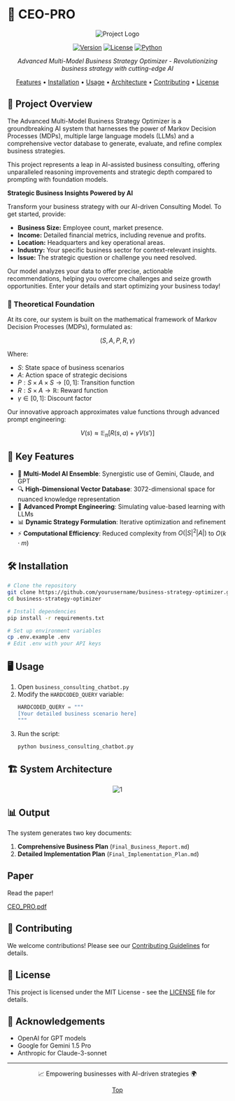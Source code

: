 # 🚀 CEO-PRO

<div align="center">

![Project Logo](https://github.com/user-attachments/assets/5c8bee2c-0325-48fa-a3ba-38523ddcbfa0)


[![Version](https://img.shields.io/badge/version-1.0.0-blue.svg)](https://semver.org)
[![License](https://img.shields.io/badge/license-MIT-green.svg)](https://opensource.org/licenses/MIT)
[![Python](https://img.shields.io/badge/python-3.8%2B-brightgreen.svg)](https://www.python.org/downloads/)

*Advanced Multi-Model Business Strategy Optimizer - Revolutionizing business strategy with cutting-edge AI*

[Features](#-key-features) • [Installation](#-installation) • [Usage](#-usage) • [Architecture](#-system-architecture) • [Contributing](#-contributing) • [License](#-license)

</div>

## 🌟 Project Overview

The Advanced Multi-Model Business Strategy Optimizer is a groundbreaking AI system that harnesses the power of Markov Decision Processes (MDPs), multiple large language models (LLMs) and a comprehensive vector database to generate, evaluate, and refine complex business strategies. 

This project represents a leap in AI-assisted business consulting, offering unparalleled reasoning improvements and strategic depth compared to prompting with foundation models.

**Strategic Business Insights Powered by AI**

Transform your business strategy with our AI-driven Consulting Model. To get started, provide:

- **Business Size:** Employee count, market presence.
- **Income:** Detailed financial metrics, including revenue and profits.
- **Location:** Headquarters and key operational areas.
- **Industry:** Your specific business sector for context-relevant insights.
- **Issue:** The strategic question or challenge you need resolved.

Our model analyzes your data to offer precise, actionable recommendations, helping you overcome challenges and seize growth opportunities. Enter your details and start optimizing your business today!

### 🧠 Theoretical Foundation

At its core, our system is built on the mathematical framework of Markov Decision Processes (MDPs), formulated as:

$$(S, A, P, R, \gamma)$$

Where:
- $S$: State space of business scenarios
- $A$: Action space of strategic decisions
- $P: S \times A \times S \rightarrow [0, 1]$: Transition function
- $R: S \times A \rightarrow \mathbb{R}$: Reward function
- $\gamma \in [0, 1]$: Discount factor

Our innovative approach approximates value functions through advanced prompt engineering:

$$V(s) \approx \mathbb{E}_\pi[R(s, a) + \gamma V(s')]$$

## 🔑 Key Features

- 🤖 **Multi-Model AI Ensemble**: Synergistic use of Gemini, Claude, and GPT
- 🔍 **High-Dimensional Vector Database**: 3072-dimensional space for nuanced knowledge representation
- 🧮 **Advanced Prompt Engineering**: Simulating value-based learning with LLMs
- 📊 **Dynamic Strategy Formulation**: Iterative optimization and refinement
- ⚡ **Computational Efficiency**: Reduced complexity from $O(|S|^2 |A|)$ to $O(k \cdot m)$

## 🛠 Installation

```bash
# Clone the repository
git clone https://github.com/yourusername/business-strategy-optimizer.git
cd business-strategy-optimizer

# Install dependencies
pip install -r requirements.txt

# Set up environment variables
cp .env.example .env
# Edit .env with your API keys
```

## 🖥 Usage

1. Open `business_consulting_chatbot.py`
2. Modify the `HARDCODED_QUERY` variable:
   ```python
   HARDCODED_QUERY = """
   [Your detailed business scenario here]
   """
   ```
3. Run the script:
   ```bash
   python business_consulting_chatbot.py
   ```

## 🏗 System Architecture

<div align="center">

![1](https://github.com/user-attachments/assets/d51e5d1e-0bdc-4c33-845a-fe8303ad832b)


</div>

## 📊 Output

The system generates two key documents:

1. **Comprehensive Business Plan** (`Final_Business_Report.md`)
2. **Detailed Implementation Plan** (`Final_Implementation_Plan.md`)

## Paper

Read the paper!

[CEO_PRO.pdf](https://github.com/user-attachments/files/16228608/CEO_PRO.pdf)


## 🤝 Contributing

We welcome contributions! Please see our [Contributing Guidelines](CONTRIBUTING.md) for details.

## 📜 License

This project is licensed under the MIT License - see the [LICENSE](LICENSE) file for details.

## 🙏 Acknowledgements

- OpenAI for GPT models
- Google for Gemini 1.5 Pro
- Anthropic for Claude-3-sonnet



---

<div align="center">

📈 Empowering businesses with AI-driven strategies 🌍

[Top](#-advanced-multi-model-business-strategy-optimizer)

</div>
